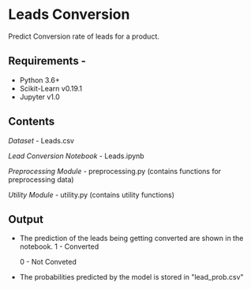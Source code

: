 # Leads Conversion

Predict Conversion rate of leads for a product.

## Requirements - 

- Python 3.6+
- Scikit-Learn v0.19.1
- Jupyter v1.0


## Contents

 *Dataset* - Leads.csv
 
 *Lead Conversion Notebook* - Leads.ipynb

 *Preprocessing Module* - preprocessing.py (contains functions for preprocessing data)
 
 *Utility Module* - utility.py (contains utility functions)


## Output

- The prediction of the leads being getting converted are shown in the notebook. 
    1 - Converted

    0 - Not Conveted

- The probabilities predicted by the model is stored in "lead_prob.csv"